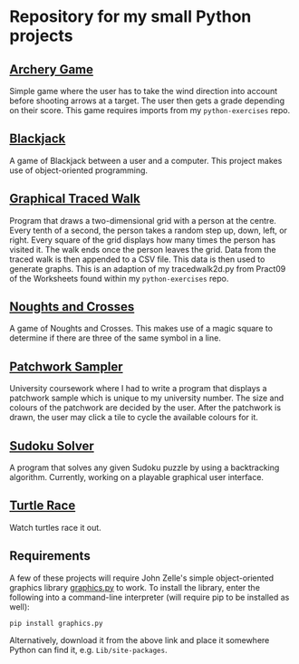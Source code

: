 Repository for my small Python projects
===
[Archery Game](https://github.com/Dagonite/python-projects/tree/main/Archery%20Game)
---
Simple game where the user has to take the wind direction into account before shooting arrows at a target. The user then gets a grade depending on their score. This game requires imports from my `python-exercises` repo.

[Blackjack](https://github.com/Dagonite/python-projects/tree/main/Blackjack)
---
A game of Blackjack between a user and a computer. This project makes use of object-oriented programming.

[Graphical Traced Walk](https://github.com/Dagonite/python-projects/tree/main/Graphical%20Traced%20Walk)
---
Program that draws a two-dimensional grid with a person at the centre. Every tenth of a second, the person takes a random step up, down, left, or right. Every square of the grid displays how many times the person has visited it. The walk ends once the person leaves the grid. Data from the traced walk is then appended to a CSV file. This data is then used to generate graphs. This is an adaption of my tracedwalk2d.py from Pract09 of the Worksheets found within my `python-exercises` repo.

[Noughts and Crosses](https://github.com/Dagonite/python-projects/tree/main/Noughts%20and%20Crosses)
---
A game of Noughts and Crosses. This makes use of a magic square to determine if there are three of the same symbol in a line.

[Patchwork Sampler](https://github.com/Dagonite/python-projects/tree/main/Patchwork%20Sampler)
---
University coursework where I had to write a program that displays a patchwork sample which is unique to my university number. The size and colours of the patchwork are decided by the user. After the patchwork is drawn, the user may click a tile to cycle the available colours for it.

[Sudoku Solver](https://github.com/Dagonite/python-projects/tree/main/Sudoku%20Solver)
---
A program that solves any given Sudoku puzzle by using a backtracking algorithm. Currently, working on a playable graphical user interface.

[Turtle Race](https://github.com/Dagonite/python-projects/tree/main/Turtle%20Race)
---
Watch turtles race it out.

Requirements
---
A few of these projects will require John Zelle's simple object-oriented graphics library [graphics.py](https://mcsp.wartburg.edu/zelle/python/graphics.py) to work. To install the library, enter the following into a command-line interpreter (will require pip to be installed as well):

```
pip install graphics.py
```

Alternatively, download it from the above link and place it somewhere Python can find it, e.g. `Lib/site-packages`.
